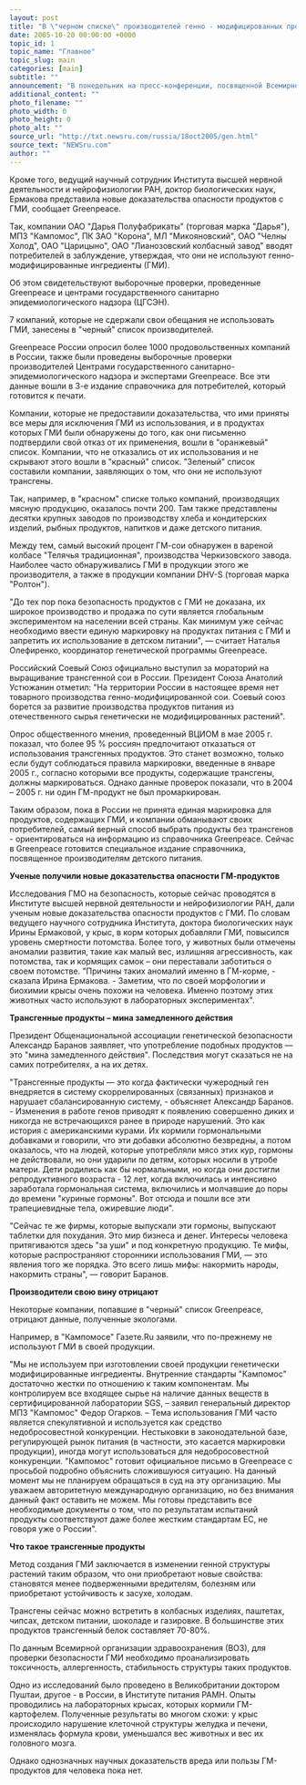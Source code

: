 ```yaml
---
layout: post
title: "В \"черном списке\" производителей генно - модифицированных продуктов - крупные компании России"
date: 2005-10-20 00:00:00 +0000
topic_id: 1
topic_name: "Главное"
topic_slug: main
categories: [main]
subtitle: ""
announcement: "В понедельник на пресс-конференции, посвященной Всемирному дню продовольствия, Greenpeace назвал имена крупных российских производителей продуктов питания, которые вводят потребителей в заблуждение, утверждая, что они не используют генно-модифицированные ингредиенты (ГМИ)."
additional_content: ""
photo_filename: ""
photo_width: 0
photo_height: 0
photo_alt: ""
source_url: "http://txt.newsru.com/russia/18oct2005/gen.html"
source_text: "NEWSru.com"
author: ""
---
```

Кроме того, ведущий научный сотрудник Института высшей нервной деятельности и нейрофизиологии РАН, доктор биологических наук, Ермакова представила новые доказательства опасности продуктов с ГМИ, сообщает Greenpeace.

Так, компании ОАО "Дарья Полуфабрикаты" (торговая марка "Дарья"), МПЗ "Кампомос", ПК ЗАО "Корона", МЛ "Микояновский", ОАО "Челны Холод", ОАО "Царицыно", ОАО "Лианозовский колбасный завод" вводят потребителей в заблуждение, утверждая, что они не используют генно-модифицированные ингредиенты (ГМИ).

Об этом свидетельствуют выборочные проверки, проведенные Greenpeace и центрами государственного санитарно эпидемиологического надзора (ЦГСЭН).

7 компаний, которые не сдержали свои обещания не использовать ГМИ, занесены в "черный" список производителей.

Greenpeace России опросил более 1000 продовольственных компаний в России, также были проведены выборочные проверки производителей Центрами государственного санитарно-эпидемиологического надзора и экспертами Greenpeace. Все эти данные вошли в 3-е издание справочника для потребителей, который готовится к печати.

Компании, которые не предоставили доказательства, что ими приняты все меры для исключения ГМИ из использования, и в продуктах которых ГМИ были обнаружены до того, как они письменно подтвердили свой отказ от их применения, вошли в "оранжевый" список. Компании, что не отказались от их использования и не скрывают этого вошли в "красный" список. "Зеленый" список составили компании, заявляющих о том, что они не используют трансгены.

Так, например, в "красном" списке только компаний, производящих мясную продукцию, оказалось почти 200. Там также представлены десятки крупных заводов по производству хлеба и кондитерских изделий, рыбных продуктов, напитков и даже детского питания.

Между тем, самый высокий процент ГМ-сои обнаружен в вареной колбасе "Телячья традиционная", производства Черкизовского завода. Наиболее часто обнаруживались ГМИ в продукции этого же производителя, а также в продукции компании DHV-S (торговая марка "Ролтон").

"До тех пор пока безопасность продуктов с ГМИ не доказана, их широкое производство и продажа по сути является глобальным экспериментом на населении всей страны. Как минимум уже сейчас необходимо ввести единую маркировку на продуктах питания с ГМИ и запретить их использование в детском питании", &mdash; считает Наталья Олефиренко, координатор генетической программы Greenpeace.

Российский Соевый Союз официально выступил за мораторий на выращивание трансгенной сои в России. Президент Союза Анатолий Устюжанин отметил: "На территории России в настоящее время нет товарного производства генно-модифицированной сои. Соевый союз борется за развитие производства продуктов питания из отечественного сырья генетически не модифицированных растений".

Опрос общественного мнения, проведенный ВЦИОМ в мае 2005 г. показал, что более 95 % россиян предпочитают отказаться от использования трансгенных продуктов. Это станет возможно, только если будут соблюдаться правила маркировки, введенные в январе 2005 г., согласно которыми все продукты, содержащие трансгены, должны маркироваться. Однако данные проверок показали, что в 2004 – 2005 г. ни один ГМ-продукт не был промаркирован.

Таким образом, пока в России не принята единая маркировка для продуктов, содержащих ГМИ, и компании обманывают своих потребителей, самый верный способ выбрать продукты без трансгенов - ориентироваться на информацию из справочника Greenpeace. Сейчас в Greenpeace готовится специальное издание справочника, посвященное производителям детского питания.

<strong>Ученые получили новые доказательства опасности ГМ-продуктов</strong>

Исследования ГМО на безопасность, которые сейчас проводятся в Институте высшей нервной деятельности и нейрофизиологии РАН, дали ученым новые доказательства опасности продуктов с ГМИ. По словам ведущего научного сотрудника Института, доктора биологических наук Ирины Ермаковой, у крыс, в корм которых добавляли ГМИ, повысился уровень смертности потомства. Более того, у животных были отмечены аномалии развития, такие как малый вес, излишняя агрессивность, как потомства, так и кормящих самок – они переставали заботиться о своем потомстве. "Причины таких аномалий именно в ГМ-корме, - сказала Ирина Ермакова. - Заметим, что по своей морфологии и биохимии крысы очень похожи на человека. Именно поэтому этих животных часто используют в лабораторных экспериментах".

<strong>Трансгенные продукты – мина замедленного действия</strong>

Президент Общенациональной ассоциации генетической безопасности Александр Баранов заявляет, что употребление подобных продуктов &mdash; это "мина замедленного действия". Последствия могут сказаться не на самих потребителях, а на их детях.

"Трансгенные продукты &mdash; это когда фактически чужеродный ген внедряется в систему скоррелированных (связанных) признаков и нарушает сбалансированную систему, - объясняет Александр Баранов. - Изменения в работе генов приводят к появлению совершенно диких и никогда не встречающихся ранее в природе нарушений. Это как история с американскими курами. Их кормили гормональными добавками и говорили, что эти добавки абсолютно безвредны, а потом оказалось, что на людей, которые употребляли мясо этих кур, гормоны не действовали, но они ударили по детям, которых носили в утробе матери. Дети родились как бы нормальными, но когда они достигли репродуктивного возраста - 12 лет, когда включилась и интенсивно заработала гормональная система, включились и молчавшие до поры до времени "куриные гормоны". Вот отсюда и пошли все эти трапециевидные тела, ожиревшие люди".

"Сейчас те же фирмы, которые выпускали эти гормоны, выпускают таблетки для похудания. Это мир бизнеса и денег. Интересы человека притягиваются здесь "за уши" и под конкретную продукцию. Те мифы, которые распространяют сторонники использования ГМИ, &mdash; это явления того же порядка. Это всего лишь мифы: накормить народы, накормить страны", &mdash; говорит Баранов.

<strong>Производители свою вину отрицают</strong>

Некоторые компании, попавшие в "черный" список Greenpeace, отрицают данные, полученные экологами.

Например, в "Кампомосе" Газете.Ru заявили, что по-прежнему не используют ГМИ в своей продукции.

"Мы не используем при изготовлении своей продукции генетически модифицированные ингредиенты. Внутренние стандарты "Кампомос" достаточно жестки по отношению к таким компонентам. Мы контролируем все входящее сырье на наличие данных веществ в сертифицированной лаборатории SGS, – заявил генеральный директор МПЗ "Кампомос" Федор Огарков. – Тема использования ГМИ часто является спекулятивной и используется как средство недобросовестной конкуренции. Нестыковки в законодательной базе, регулирующей рынок питания (в частности, это касается маркировки продукции), иногда могут использоваться для недобросовестной конкуренции. "Кампомос" готовит официальное письмо в Greenpeace с просьбой подробно объяснить сложившуюся ситуацию. На данный момент мы не планируем обращаться в суд на эту организацию. Мы уважаем авторитетную международную организацию, но без внимания данный факт оставить не можем. Мы готовы представить все необходимые документы о том, что по результатам испытаний продукты соответствуют даже более жестким стандартам ЕС, не говоря уже о России".

<strong>Что такое трансгенные продукты</strong>

Метод создания ГМИ заключается в изменении генной структуры растений таким образом, что они приобретают новые свойства: становятся менее подверженными вредителям, болезням или приобретают устойчивость к засухе, холодам.

Трансгены сейчас можно встретить в колбасных изделиях, паштетах, чипсах, детском питании, шоколаде и газировке. В большинстве этих продуктов трансгенный белок составляет 70-80%.

По данным Всемирной организации здравоохранения (ВОЗ), для проверки безопасности ГМИ необходимо проанализировать токсичность, аллергенность, стабильность структуры таких продуктов.

Одно из исследований было проведено в Великобритании доктором Пуштаи, другое - в России, в Институте питания РАМН. Опыты проводились на лабораторных крысах, которых кормили ГМ-картофелем. Полученные результаты во многом схожи: у крыс происходило нарушение клеточной структуры желудка и печени, изменялась формула крови, уменьшался вес животных и вес их головного мозга.

Однако однозначных научных доказательств вреда или пользы ГМ-продуктов для человека пока нет.
